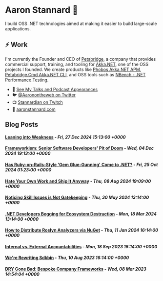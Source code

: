 # Aaron Stannard 👋

I build OSS .NET technologies aimed at making it easier to build large-scale applications. 

## ⚡ Work
I'm currently the Founder and CEO of [Petabridge](https://petabridge.com/), a company that provides commercial support, training, and tooling for [Akka.NET](https://getakka.net/), one of the OSS projects I founded. We create products like [Phobos Akka.NET APM](https://phobos.petabridge.com/), [Petabridge.Cmd Akka.NET CLI](https://cmd.petabridge.com/), and OSS tools such as [NBench - .NET Performance Testing](https://nbench.io/).

* 🔭 [See My Talks and Podcast Appearances](https://aaronstannard.com/talks/)
* :bird: [@Aaronontheweb on Twitter](https://twitter.com/Aaronontheweb)
* :tv: [Stannardian on Twitch](https://www.twitch.tv/stannardian)
* :bookmark_tabs:	[aaronstannard.com](https://aaronstannard.com/)

## Blog Posts
<!--START_SECTION:feed-->
#### [Leaning into Weakness](https:&#x2F;&#x2F;aaronstannard.com&#x2F;leaning-into-weakness&#x2F;) - _Fri, 27 Dec 2024 15:13:00 +0000_
#### [Frameworkism: Senior Software Developers&#39; Pit of Doom](https:&#x2F;&#x2F;aaronstannard.com&#x2F;frameworkism&#x2F;) - _Wed, 04 Dec 2024 19:13:00 +0000_
#### [Has Ruby-on-Rails-Style &#39;Gem Glue-Gunning&#39; Come to .NET?](https:&#x2F;&#x2F;aaronstannard.com&#x2F;dotnet-glue-gunning&#x2F;) - _Fri, 25 Oct 2024 01:23:00 +0000_
#### [Hate Your Own Work and Ship It Anyway](https:&#x2F;&#x2F;aaronstannard.com&#x2F;hate-your-own-work&#x2F;) - _Thu, 08 Aug 2024 19:09:00 +0000_
#### [Noticing Skill Issues is Not Gatekeeping](https:&#x2F;&#x2F;aaronstannard.com&#x2F;developer-skill-issues&#x2F;) - _Thu, 30 May 2024 13:14:00 +0000_
#### [.NET Developers Begging for Ecosystem Destruction](https:&#x2F;&#x2F;aaronstannard.com&#x2F;dotnet-eventing-backslide&#x2F;) - _Mon, 18 Mar 2024 13:14:00 +0000_
#### [How to Distribute Roslyn Analyzers via NuGet](https:&#x2F;&#x2F;aaronstannard.com&#x2F;roslyn-nuget&#x2F;) - _Thu, 11 Jan 2024 16:14:00 +0000_
#### [Internal vs. External Accountabilities](https:&#x2F;&#x2F;aaronstannard.com&#x2F;internal-vs-external-accountabilities&#x2F;) - _Mon, 18 Sep 2023 16:14:00 +0000_
#### [We&#39;re Rewriting Sdkbin](https:&#x2F;&#x2F;aaronstannard.com&#x2F;sdkbin-rewrite&#x2F;) - _Thu, 10 Aug 2023 16:14:00 +0000_
#### [DRY Gone Bad: Bespoke Company Frameworks](https:&#x2F;&#x2F;aaronstannard.com&#x2F;dry-gone-bad-bespoke-company-framework&#x2F;) - _Wed, 08 Mar 2023 14:54:04 +0000_
<!--END_SECTION:feed-->
